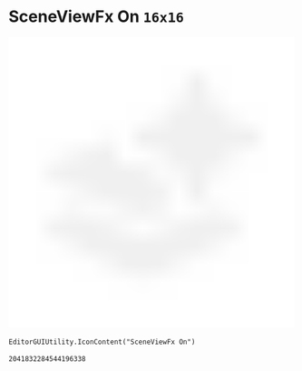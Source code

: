 # SceneViewFx On `16x16`
<img src="/img/SceneViewFx%20On.png" width=512 height=512>

``` CSharp
EditorGUIUtility.IconContent("SceneViewFx On")
```
```
2041832284544196338
```

